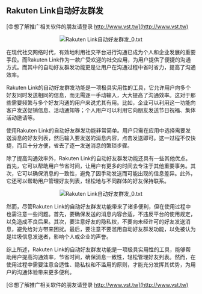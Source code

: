 ## **Rakuten Link自动好友群发**

[😍想了解推广相关软件的朋友请登录 http://www.vst.tw](http://www.vst.tw)

 <center><img src="https://vst.tw/MP4/tuiguang/png/2.png" alt="Rakuten Link自动好友群发_0.txt"></center>

在现代社交网络时代，有效地利用社交平台进行沟通已成为个人和企业发展的重要手段。而Rakuten Link作为一款广受欢迎的社交应用，为用户提供了便捷的沟通方式。而其中的自动好友群发功能更是让用户在沟通过程中省时省力，提高了沟通效率。

Rakuten Link的自动好友群发功能是一项极具实用性的工具，它允许用户向多个好友同时发送相同的信息，而无需逐一手动输入，大大提高了沟通效率。这对于那些需要频繁与多个好友沟通的用户来说尤其有用。比如，企业可以利用这一功能向客户发送促销信息、活动通知等；个人用户可以利用它向朋友发送节日祝福、集体活动邀请等。

使用Rakuten Link的自动好友群发功能非常简单。用户只需在应用中选择需要发送消息的好友列表，然后输入要发送的消息内容，点击发送即可。这一过程不仅快捷，而且十分方便，省去了逐一发送消息的繁琐步骤。

除了提高沟通效率外，Rakuten Link的自动好友群发功能还具有一些其他优点。首先，它可以帮助用户节省时间，让用户有更多的时间去专注于其他重要事务。其次，它可以确保消息的一致性，避免了因手动发送而可能出现的信息差异。此外，它还可以帮助用户管理好友列表，轻松地与不同群体的好友保持联系。

 <center><img src="https://vst.tw/MP4/tuiguang/png/1.png" alt="Rakuten Link自动好友群发_0.txt"></center>

然而，尽管Rakuten Link的自动好友群发功能带来了诸多便利，但在使用过程中也需注意一些问题。首先，要确保发送的消息内容合适，不违反平台的使用规定，以免造成不良后果。其次，要注意好友的隐私权，不要向未经许可的好友发送消息，避免给对方带来困扰。最后，要注意不要滥用自动好友群发功能，以免被认为是垃圾信息发送者，影响个人或企业的声誉。

综上所述，Rakuten Link的自动好友群发功能是一项极具实用性的工具，能够帮助用户提高沟通效率，节省时间，确保消息一致性，轻松管理好友列表。然而，在使用过程中需要注意合适性、隐私权和不滥用的原则，才能充分发挥其优势，为用户的沟通体验带来更多便利。

[😍想了解推广相关软件的朋友请登录 http://www.vst.tw](http://www.vst.tw)



